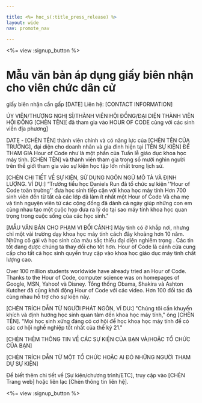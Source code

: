 ```yaml
---

title: <%= hoc_s(:title_press_release) %>
layout: wide
nav: promote_nav

---
```


<%= view :signup_button %>

# Mẫu văn bản áp dụng giấy biên nhận cho viên chức dân cử

giấy biên nhận cần gấp [DATE] Liên hệ: [CONTACT INFORMATION]  
  


ỦY VIÊN/THƯỢNG NGHỊ SĨ/THÀNH VIÊN HỘI ĐỒNG/ĐẠI DIỆN THÀNH VIÊN HỘI ĐỒNG \[CHÈN TÊN\]\[ đã tham gia vào HOUR OF CODE cùng với các sinh viên địa phương\]</center>   
  


DATE - [CHÈN TÊN] thành viên chính và có năng lực của [CHÈN TÊN CỦA TRƯỜNG], đại diện cho doanh nhân và gia đình hiện tại [TÊN SỰ KIỆN] ĐỂ THAM GIA Hour of Code như là một phần của Tuần lễ giáo dục khoa học máy tính. [CHÈN TÊN] và thành viên tham gia trong số mười nghìn người trên thế giới tham gia vào sự kiện học tập lớn nhất trong lịch sử.

[CHÈN CHI TIẾT VỀ SỰ KIỆN, SỬ DỤNG NGÔN NGỮ MÔ TẢ VÀ ĐỊNH LƯỢNG. VÍ DỤ:] “Trường tiểu học Daniels Run đã tổ chức sự kiện ''Hour of Code toàn trường'' đưa học sinh tiếp cận với khoa học máy tính Hơn 700 sinh viên đến từ tất cả các lớp đã làm ít nhất một Hour of Code Và cha mẹ và tình nguyện viên từ các cộng đồng đã dành cả ngày giúp những con em cùng nhau tạo một cuộc họp đưa ra lý do tại sao máy tính khoa học quan trọng trong cuộc sống của các học sinh."

[MẪU VĂN BẢN CHO PHẠM VI BỐI CẢNH:] Máy tính có ở khắp nơi, nhưng chỉ một vài trường dạy khoa học máy tính cách đây khoảng hơn 10 năm. Những cô gái và học sinh của màu sắc thiếu đại diện nghiêm trọng . Các tin tốt đang được chúng ta thay đổi cho tốt hơn. Hour of Code là cánh cửa cung cấp cho tất cả học sinh quyền truy cập vào khoa học giáo dục máy tính chất lượng cao.

Over 100 million students worldwide have already tried an Hour of Code. Thanks to the Hour of Code, computer science was on homepages of Google, MSN, Yahoo! và Disney. Tổng thống Obama, Shakira và Ashton Kutcher đã cùng khởi động Hour of Code với các video. Hơn 100 đối tác đã cùng nhau hỗ trợ cho sự kiện này.

[CHÈN TRÍCH DẪN TỪ NGƯỜI PHÁT NGÔN, VÍ DU:] "Chúng tôi cần khuyến khích và định hướng học sinh quan tâm đến khoa học máy tính," ông [CHÈN TÊN]. "Mọi học sinh xứng đáng có cơ hội để học khoa học máy tính để có các cơ hội nghề nghiệp tốt nhất của thế kỷ 21."

[CHÈN THÊM THÔNG TIN VỀ CÁC SỰ KIỆN CỦA BẠN VÀ/HOẶC TỔ CHỨC CỦA BẠN]

[CHÈN TRÍCH DẪN TỪ MỘT TỔ CHỨC HOẶC AI ĐÓ NHỮNG NGƯỜI THAM DỰ SỰ KIỆN]

Để biết thêm chi tiết về [Sự kiện/chương trình/ETC], truy cập vào [CHÈN Trang web] hoặc liên lạc [Chèn thông tin liên hệ].

  
  


<%= view :signup_button %>